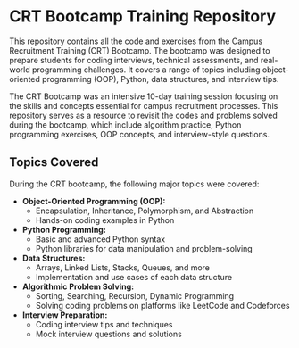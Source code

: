 # CRT Bootcamp Training Repository
This repository contains all the code and exercises from the Campus Recruitment Training (CRT) Bootcamp. The bootcamp was designed to prepare students for coding interviews, technical assessments, and real-world programming challenges. It covers a range of topics including object-oriented programming (OOP), Python, data structures, and interview tips.


The CRT Bootcamp was an intensive 10-day training session focusing on the skills and concepts essential for campus recruitment processes. This repository serves as a resource to revisit the codes and problems solved during the bootcamp, which include algorithm practice, Python programming exercises, OOP concepts, and interview-style questions.

## Topics Covered
During the CRT bootcamp, the following major topics were covered:

- **Object-Oriented Programming (OOP):**
  - Encapsulation, Inheritance, Polymorphism, and Abstraction
  - Hands-on coding examples in Python
- **Python Programming:**
  - Basic and advanced Python syntax
  - Python libraries for data manipulation and problem-solving
- **Data Structures:**
  - Arrays, Linked Lists, Stacks, Queues, and more
  - Implementation and use cases of each data structure
- **Algorithmic Problem Solving:**
  - Sorting, Searching, Recursion, Dynamic Programming
  - Solving coding problems on platforms like LeetCode and Codeforces
- **Interview Preparation:**
  - Coding interview tips and techniques
  - Mock interview questions and solutions

